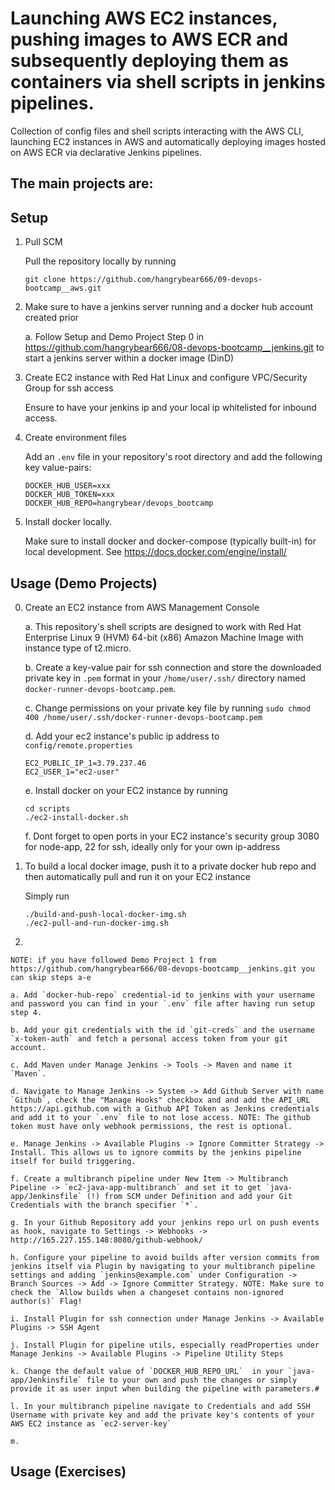 # Launching AWS EC2 instances, pushing images to AWS ECR and subsequently deploying them as containers via shell scripts in jenkins pipelines.

Collection of config files and shell scripts interacting with the AWS CLI, launching EC2 instances in AWS and automatically deploying images hosted on AWS ECR via declarative Jenkins pipelines. 

The main projects are:
- 

## Setup

1. Pull SCM

    Pull the repository locally by running
    ```
    git clone https://github.com/hangrybear666/09-devops-bootcamp__aws.git
    ```

2. Make sure to have a jenkins server running and a docker hub account created prior

    a. Follow Setup and Demo Project Step 0 in https://github.com/hangrybear666/08-devops-bootcamp__jenkins.git to start a jenkins server within a docker image (DinD)

3. Create EC2 instance with Red Hat Linux and configure VPC/Security Group for ssh access

    Ensure to have your jenkins ip and your local ip whitelisted for inbound access.

4. Create environment files 
        
    Add an `.env` file in your repository's root directory and add the following key value-pairs:
    ```
    DOCKER_HUB_USER=xxx
    DOCKER_HUB_TOKEN=xxx
    DOCKER_HUB_REPO=hangrybear/devops_bootcamp
    ```

5. Install docker locally.

    Make sure to install docker and docker-compose (typically built-in) for local development. See https://docs.docker.com/engine/install/


## Usage (Demo Projects)

0. Create an EC2 instance from AWS Management Console

    a. This repository's shell scripts are designed to work with Red Hat Enterprise Linux 9 (HVM) 64-bit (x86) Amazon Machine Image with instance type of t2.micro.

    b. Create a key-value pair for ssh connection and store the downloaded private key in `.pem` format in your `/home/user/.ssh/` directory named `docker-runner-devops-bootcamp.pem`.

    c. Change permissions on your private key file by running `sudo chmod 400 /home/user/.ssh/docker-runner-devops-bootcamp.pem`

    d. Add your ec2 instance's public ip address to `config/remote.properties` 
    ```
    EC2_PUBLIC_IP_1=3.79.237.46
    EC2_USER_1="ec2-user"
    ```

    e. Install docker on your EC2 instance by running
    ```
    cd scripts
    ./ec2-install-docker.sh
    ```

    f. Dont forget to open ports in your EC2 instance's security group 3080 for node-app, 22 for ssh, ideally only for your own ip-address

1. To build a local docker image, push it to a private docker hub repo and then automatically pull and run it on your EC2 instance

    Simply run
    ```
    ./build-and-push-local-docker-img.sh
    ./ec2-pull-and-run-docker-img.sh
    ```

2. 

    NOTE: if you have followed Demo Project 1 from https://github.com/hangrybear666/08-devops-bootcamp__jenkins.git you can skip steps a-e

    a. Add `docker-hub-repo` credential-id to jenkins with your username and password you can find in your `.env` file after having run setup step 4.
    
    b. Add your git credentials with the id `git-creds` and the username `x-token-auth` and fetch a personal access token from your git account.

    c. Add Maven under Manage Jenkins -> Tools -> Maven and name it `Maven`.

    d. Navigate to Manage Jenkins -> System -> Add Github Server with name `Github`, check the "Manage Hooks" checkbox and and add the API_URL https://api.github.com with a Github API Token as Jenkins credentials and add it to your `.env` file to not lose access. NOTE: The github token must have only webhook permissions, the rest is optional.

    e. Manage Jenkins -> Available Plugins -> Ignore Committer Strategy -> Install. This allows us to ignore commits by the jenkins pipeline itself for build triggering.

    f. Create a multibranch pipeline under New Item -> Multibranch Pipeline -> `ec2-java-app-multibranch` and set it to get `java-app/Jenkinsfile` (!) from SCM under Definition and add your Git Credentials with the branch specifier `*`.

    g. In your Github Repository add your jenkins repo url on push events as hook, navigate to Settings -> Webhooks -> http://165.227.155.148:8080/github-webhook/ 

    h. Configure your pipeline to avoid builds after version commits from jenkins itself via Plugin by navigating to your multibranch pipeline settings and adding `jenkins@example.com` under Configuration -> Branch Sources -> Add -> Ignore Committer Strategy. NOTE: Make sure to check the `Allow builds when a changeset contains non-ignored author(s)` Flag!

    i. Install Plugin for ssh connection under Manage Jenkins -> Available Plugins -> SSH Agent

    j. Install Plugin for pipeline utils, especially readProperties under Manage Jenkins -> Available Plugins -> Pipeline Utility Steps

    k. Change the default value of `DOCKER_HUB_REPO_URL`  in your `java-app/Jenkinsfile` file to your own and push the changes or simply provide it as user input when building the pipeline with parameters.#

    l. In your multibranch pipeline navigate to Credentials and add SSH Username with private key and add the private key's contents of your AWS EC2 instance as `ec2-server-key`

    m. 




## Usage (Exercises)

